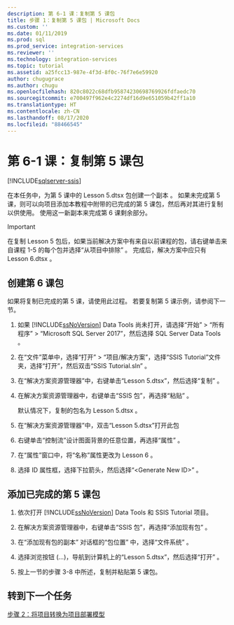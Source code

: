 ```yaml
---
description: 第 6-1 课：复制第 5 课包
title: 步骤 1：复制第 5 课包 | Microsoft Docs
ms.custom: ''
ms.date: 01/11/2019
ms.prod: sql
ms.prod_service: integration-services
ms.reviewer: ''
ms.technology: integration-services
ms.topic: tutorial
ms.assetid: a25fcc13-987e-4f3d-8f0c-76f7e6e59920
author: chugugrace
ms.author: chugu
ms.openlocfilehash: 820c8022c68dfb95874230698769926fdfaedc70
ms.sourcegitcommit: e700497f962e4c2274df16d9e651059b42ff1a10
ms.translationtype: HT
ms.contentlocale: zh-CN
ms.lasthandoff: 08/17/2020
ms.locfileid: "88466545"
---
```

# <a name="lesson-6-1-copy-the-lesson-5-package"></a>第 6-1 课：复制第 5 课包

[!INCLUDE[sqlserver-ssis](../includes/applies-to-version/sqlserver-ssis.md)]



在本任务中，为第 5 课中的 Lesson 5.dtsx 包创建一个副本  。 如果未完成第 5 课，则可以向项目添加本教程中附带的已完成的第 5 课包，然后再对其进行复制以供使用。 使用这一新副本来完成第 6 课剩余部分。 

> [!IMPORTANT]
> 在复制 Lesson 5 包后，如果当前解决方案中有来自以前课程的包，请右键单击来自课程 1-5 的每个包并选择“从项目中排除”  。 完成后，解决方案中应只有 Lesson 6.dtsx  。   
  
## <a name="create-the-lesson-6-package"></a>创建第 6 课包  
  
如果将复制已完成的第 5 课，请使用此过程。  若要复制第 5 课示例，请参阅下一节。

1.  如果 [!INCLUDE[ssNoVersion](../includes/ssnoversion-md.md)] Data Tools 尚未打开，请选择“开始” > “所有程序” > “Microsoft SQL Server 2017”，然后选择 SQL Server Data Tools     。

2.  在“文件”菜单中，选择“打开” > “项目/解决方案”，选择“SSIS Tutorial”文件夹，选择“打开”，然后双击“SSIS Tutorial.sln”       。

3.  在“解决方案资源管理器”中，右键单击“Lesson 5.dtsx”，然后选择“复制”    。

4.  在解决方案资源管理器中，右键单击“SSIS 包”，再选择“粘贴”    。

    默认情况下，复制的包名为 Lesson 5.dtsx  。

5.  在“解决方案资源管理器”中，双击“Lesson 5.dtsx”打开此包

6.  右键单击“控制流”设计图面背景的任意位置，再选择“属性”   。

7.  在“属性”窗口中，将“名称”属性更改为 Lesson 6    。

8.  选择 ID 属性框，选择下拉箭头，然后选择“\<Generate New ID>” 。

## <a name="add-the-completed-lesson-5-package"></a>添加已完成的第 5 课包

1.  依次打开 [!INCLUDE[ssNoVersion](../includes/ssnoversion-md.md)] Data Tools 和 SSIS Tutorial 项目。

2.  在解决方案资源管理器中，右键单击“SSIS 包”，再选择“添加现有包”    。

3.  在“添加现有包的副本”  对话框的“包位置”  中，选择“文件系统”  。

4.  选择浏览按钮 (…)，导航到计算机上的“Lesson 5.dtsx”，然后选择“打开”    。

5.  按上一节的步骤 3-8 中所述，复制并粘贴第 5 课包。

## <a name="go-to-next-task"></a>转到下一个任务
[步骤 2：将项目转换为项目部署模型](../integration-services/lesson-6-2-converting-the-project-to-the-project-deployment-model.md)  
  
